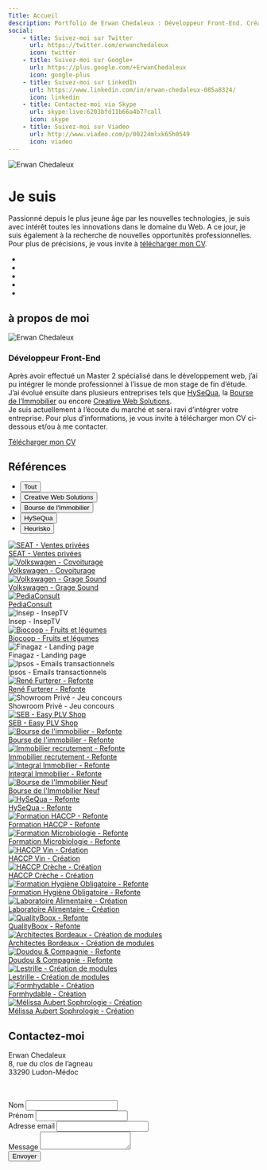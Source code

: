 ```yaml
---
Title: Accueil
description: Portfolio de Erwan Chedaleux : Développeur Front-End. Création de site internet, site dynamique, E-Commerce, Blog, Référencement, Réseaux sociaux.
social:
    - title: Suivez-moi sur Twitter
      url: https://twitter.com/erwanchedaleux
      icon: twitter
    - title: Suivez-moi sur Google+
      url: https://plus.google.com/+ErwanChedaleux
      icon: google-plus
    - title: Suivez-moi sur LinkedIn
      url: https://www.linkedin.com/in/erwan-chedaleux-085a8324/
      icon: linkedin
    - title: Contactez-moi via Skype
      url: skype:live:6203bfd11b66a4b7?call
      icon: skype
    - title: Suivez-moi sur Viadeo
      url: http://www.viadeo.com/p/00224mlxk65h0549
      icon: viadeo
---
```


<div class="sc-home section fp-noscroll active">
    <div class="sch-background">
        <img src="%theme_url%/assets/media/img/home-ls-1280.jpg?v=%version%"
             srcset="%theme_url%/assets/media/img/home-ls-1280.jpg?v=%version% 1280w,
                     %theme_url%/assets/media/img/home-ls-1920.jpg?v=%version% 1920w"
             class="schb-img"
             alt="Erwan Chedaleux" />
    </div>
    <div class="sch-content">
        <h1 class="sch-title-1">Je suis <span class="highlight"><span id="sch-typed"></span></span></h1>
        <p class="sch-text">
            Passionné depuis le plus jeune âge par les <span class="highlight">nouvelles technologies</span>, je suis avec intérêt toutes les innovations dans le domaine du <span class="highlight">Web</span>. A ce jour, je suis également à la recherche de nouvelles <span class="highlight">opportunités professionnelles</span>. Pour plus de précisions, je vous invite à <a href="#about-me" title="CV de Erwan Chedaleux" class="lnk">télécharger mon CV</a>.
        </p>
        <div class="sch-social-networks">
            <ul class="sch-list">
                <li class="sch-itm">
                    <a href="https://twitter.com/erwanchedaleux" title="Suivez-moi sur Twitter" target="_blank" class="sch-lnk sch-lnk-twitter">
                        <i class="fa fa-twitter"></i>
                    </a>
                </li>
                <li class="sch-itm">
                    <a href="https://plus.google.com/+ErwanChedaleux" title="Suivez-moi sur Google+" target="_blank" class="sch-lnk">
                        <i class="fa fa-google-plus"></i>
                    </a>
                </li>
                <li class="sch-itm">
                    <a href="https://www.linkedin.com/in/erwan-chedaleux-085a8324/" title="Suivez-moi sur LinkedIn" target="_blank" class="sch-lnk">
                        <i class="fa fa-linkedin"></i>
                    </a>
                </li>
                <li class="sch-itm">
                    <a href="skype:live:6203bfd11b66a4b7?call" title="Suivez-moi sur Skype" class="sch-lnk">
                        <i class="fa fa-skype"></i>
                    </a>
                </li>
                <li class="sch-itm">
                    <a href="http://www.viadeo.com/p/00224mlxk65h0549" title="Suivez-moi sur Viadeo" target="_blank" class="sch-lnk">
                        <i class="fa fa-viadeo"></i>
                    </a>
                </li>
            </ul>
        </div>
    </div>
    <a href="#about-me" class="sch-arrow">
        <i class="fa fa-angle-down"></i>
    </a>
</div>
<div class="sc-about-me section fp-noscroll">
    <h2 class="scam-title-1">à propos de moi</h2>
    <div class="scam-content">
        <div class="inner">
            <div class="scam-photo">
                <img src="%theme_url%/assets/media/img/photo-erwan-chedaleux-ls-200.jpg?v=%version%"
                     srcset="%theme_url%/assets/media/img/photo-erwan-chedaleux-ls-200.jpg?v=%version% 200w,
                             %theme_url%/assets/media/img/photo-erwan-chedaleux-ls-300.jpg?v=%version% 300w"
                     class="scam-img"
                     alt="Erwan Chedaleux" />
            </div>
            <div class="scam-text">
                <h3 class="scam-title-2">Développeur Front-End</h3>
                <p class="scam-paragraph">
                    Après avoir effectué un Master 2 spécialisé dans le développement web, j’ai pu intégrer le monde professionnel à l’issue de mon stage de fin d’étude. J’ai évolué ensuite dans plusieurs entreprises tels que <a href="http://www.hysequa.fr/" rel="nofollow" target="_blank" class="lnk">HySeQua</a>, la <a href="https://www.bourse-immobilier.fr/" rel="nofollow" target="_blank" class="lnk">Bourse de l’Immobilier</a> ou encore <a href="https://www.cws-studio.com/" rel="nofollow" target="_blank" class="lnk">Creative Web Solutions</a>. <br />
                    Je suis actuellement à l’écoute du marché et serai ravi d’intégrer votre entreprise. Pour  plus d’informations, je vous invite à télécharger mon CV ci-dessous et/ou à me contacter.
                </p>
                <a href="%theme_url%/assets/media/pdf/cv-erwan-chedaleux.pdf" target="_blank" class="scam-btn btns btn-1">
                    <i class="fa fa-file-pdf-o"></i>
                    Télécharger mon CV
                </a>
            </div>
        </div>
    </div>
    <a href="#references" class="scam-arrow">
        <i class="fa fa-angle-down"></i>
    </a>
</div>
<div class="sc-references section">
    <h2 class="scr-title-1">Références</h2>
    <div class="scr-content">
        <div class="inner">
            <div class="scr-filtr-filters">
                <ul class="scrf-list">
                    <li class="scrf-itm" data-filter="all">
                        <button class="btns btn-2 active">Tout</button>
                    </li>
                    <li class="scrf-itm" data-filter="1">
                        <button class="btns btn-2">Creative Web Solutions</button>
                    </li>
                    <li class="scrf-itm" data-filter="2">
                        <button class="btns btn-2">Bourse de l'Immobilier</button>
                    </li>
                    <li class="scrf-itm" data-filter="3">
                        <button class="btns btn-2">HySeQua</button>
                    </li>
                    <li class="scrf-itm" data-filter="4">
                        <button class="btns btn-2">Heurisko</button>
                    </li>
                </ul>
            </div>
            <div class="scr-filtr-container filtr-container">
                <div class="scr-itm filtr-item" data-category="1" data-title="SEAT - Ventes privées">
                    <a href="http://www.seat.fr/ventes-privees.html" class="scr-lnk" target="_blank" rel="nofollow">
                        <div class="scr-background">
                            <img src="%theme_url%/assets/media/img/logo-seat-ls-216.jpg?v=%version%"
                                 srcset="%theme_url%/assets/media/img/logo-seat-ls-216.jpg?v=%version% 216w,
                                         %theme_url%/assets/media/img/logo-seat-ls-324.jpg?v=%version% 324w"
                                 class="scr-img"
                                 alt="SEAT - Ventes privées" />
                        </div>
                        <div class="scr-caption">SEAT - Ventes privées</div>
                    </a>
                </div>
                <div class="scr-itm filtr-item" data-category="1" data-title="Volkswagen - Covoiturage">
                    <a href="http://covoiturage.volkswagen.fr/" class="scr-lnk" target="_blank" rel="nofollow">
                        <div class="scr-background">
                            <img src="%theme_url%/assets/media/img/logo-volkswagen-ls-216.jpg?v=%version%"
                                 srcset="%theme_url%/assets/media/img/logo-volkswagen-ls-216.jpg?v=%version% 216w,
                                         %theme_url%/assets/media/img/logo-volkswagen-ls-324.jpg?v=%version% 324w"
                                 class="scr-img"
                                 alt="Volkswagen - Covoiturage" />
                        </div>
                        <div class="scr-caption">Volkswagen - Covoiturage</div>
                    </a>
                </div>
                <div class="scr-itm filtr-item" data-category="1" data-title="Volkswagen - Grage Sound">
                    <a href="http://garagesound.volkswagen.fr/home" class="scr-lnk" target="_blank" rel="nofollow">
                        <div class="scr-background">
                            <img src="%theme_url%/assets/media/img/logo-garagesound-ls-216.jpg?v=%version%"
                                 srcset="%theme_url%/assets/media/img/logo-garagesound-ls-216.jpg?v=%version% 216w,
                                         %theme_url%/assets/media/img/logo-garagesound-ls-324.jpg?v=%version% 324w"
                                 class="scr-img"
                                 alt="Volkswagen - Grage Sound" />
                        </div>
                        <div class="scr-caption">Volkswagen - Grage Sound</div>
                    </a>
                </div>
                <div class="scr-itm filtr-item" data-category="1" data-title="PediaConsult">
                    <a href="https://pediaconsult.com/" class="scr-lnk" target="_blank" rel="nofollow">
                        <div class="scr-background">
                            <img src="%theme_url%/assets/media/img/logo-pediaconsult-ls-216.jpg?v=%version%"
                                 srcset="%theme_url%/assets/media/img/logo-pediaconsult-ls-216.jpg?v=%version% 216w,
                                         %theme_url%/assets/media/img/logo-pediaconsult-ls-324.jpg?v=%version% 324w"
                                 class="scr-img"
                                 alt="PediaConsult" />
                        </div>
                        <div class="scr-caption">PediaConsult</div>
                    </a>
                </div>
                <div class="scr-itm filtr-item" data-category="1" data-title="Insep - InsepTV">
                    <div class="scr-lnk">
                        <div class="scr-background">
                            <img src="%theme_url%/assets/media/img/logo-inseptv-ls-216.jpg?v=%version%"
                                 srcset="%theme_url%/assets/media/img/logo-inseptv-ls-216.jpg?v=%version% 216w,
                                         %theme_url%/assets/media/img/logo-inseptv-ls-324.jpg?v=%version% 324w"
                                 class="scr-img"
                                 alt="Insep - InsepTV" />
                        </div>
                        <div class="scr-caption">Insep - InsepTV</div>
                    </div>
                </div>
                <div class="scr-itm filtr-item" data-category="1" data-title="Biocoop - Fruits et légumes">
                    <a href="http://www.biocoop.fr/produits-bio/le-mijoteur/" class="scr-lnk" target="_blank" rel="nofollow">
                        <div class="scr-background">
                            <img src="%theme_url%/assets/media/img/logo-biocoop-ls-216.jpg?v=%version%"
                                 srcset="%theme_url%/assets/media/img/logo-biocoop-ls-216.jpg?v=%version% 216w,
                                         %theme_url%/assets/media/img/logo-biocoop-ls-324.jpg?v=%version% 324w"
                                 class="scr-img"
                                 alt="Biocoop - Fruits et légumes" />
                        </div>
                        <div class="scr-caption">Biocoop - Fruits et légumes</div>
                    </a>
                </div>
                <div class="scr-itm filtr-item" data-category="1" data-title="Finagaz - Landing page">
                    <div class="scr-lnk">
                        <div class="scr-background">
                            <img src="%theme_url%/assets/media/img/logo-finagaz-ls-216.jpg?v=%version%"
                                 srcset="%theme_url%/assets/media/img/logo-finagaz-ls-216.jpg?v=%version% 216w,
                                         %theme_url%/assets/media/img/logo-finagaz-ls-324.jpg?v=%version% 324w"
                                 class="scr-img"
                                 alt="Finagaz - Landing page" />
                        </div>
                        <div class="scr-caption">Finagaz - Landing page</div>
                    </div>
                </div>
                <div class="scr-itm filtr-item" data-category="1" data-title="Ipsos - Emails transactionnels">
                    <div class="scr-lnk">
                        <div class="scr-background">
                            <img src="%theme_url%/assets/media/img/logo-ipsos-ls-216.jpg?v=%version%"
                                 srcset="%theme_url%/assets/media/img/logo-ipsos-ls-216.jpg?v=%version% 216w,
                                         %theme_url%/assets/media/img/logo-ipsos-ls-324.jpg?v=%version% 324w"
                                 class="scr-img"
                                 alt="Ipsos - Emails transactionnels" />
                        </div>
                        <div class="scr-caption">Ipsos - Emails transactionnels</div>
                    </div>
                </div>
                <div class="scr-itm filtr-item" data-category="1" data-title="René Furterer - Refonte">
                    <a href="https://www.renefurterer.com/" class="scr-lnk" target="_blank" rel="nofollow">
                        <div class="scr-background">
                            <img src="%theme_url%/assets/media/img/logo-renefurterer-ls-216.jpg?v=%version%"
                                 srcset="%theme_url%/assets/media/img/logo-renefurterer-ls-216.jpg?v=%version% 216w,
                                         %theme_url%/assets/media/img/logo-renefurterer-ls-324.jpg?v=%version% 324w"
                                 class="scr-img"
                                 alt="René Furterer - Refonte" />
                        </div>
                        <div class="scr-caption">René Furterer - Refonte</div>
                    </a>
                </div>
                <div class="scr-itm filtr-item" data-category="1" data-title="Showroom Privé - Jeu concours">
                    <div class="scr-lnk">
                        <div class="scr-background">
                            <img src="%theme_url%/assets/media/img/logo-showroomprive-ls-216.jpg?v=%version%"
                                 srcset="%theme_url%/assets/media/img/logo-showroomprive-ls-216.jpg?v=%version% 216w,
                                         %theme_url%/assets/media/img/logo-showroomprive-ls-324.jpg?v=%version% 324w"
                                 class="scr-img"
                                 alt="Showroom Privé - Jeu concours" />
                        </div>
                        <div class="scr-caption">Showroom Privé - Jeu concours</div>
                    </div>
                </div>
                <div class="scr-itm filtr-item" data-category="1" data-title="SEB - Easy PLV Shop">
                    <a href="https://seb-easy-plv-shop.com/login" class="scr-lnk" target="_blank" rel="nofollow">
                        <div class="scr-background">
                            <img src="%theme_url%/assets/media/img/logo-seb-ls-216.jpg?v=%version%"
                                 srcset="%theme_url%/assets/media/img/logo-seb-ls-216.jpg?v=%version% 216w,
                                         %theme_url%/assets/media/img/logo-seb-ls-324.jpg?v=%version% 324w"
                                 class="scr-img"
                                 alt="SEB - Easy PLV Shop" />
                        </div>
                        <div class="scr-caption">SEB - Easy PLV Shop</div>
                    </a>
                </div>
                <div class="scr-itm filtr-item" data-category="2" data-title="Bourse de l'immobilier - Refonte">
                    <a href="https://www.bourse-immobilier.fr/" class="scr-lnk" target="_blank" rel="nofollow">
                        <div class="scr-background">
                            <img src="%theme_url%/assets/media/img/logo-bourseimmobilier-ls-216.jpg?v=%version%"
                                 srcset="%theme_url%/assets/media/img/logo-bourseimmobilier-ls-216.jpg?v=%version% 216w,
                                         %theme_url%/assets/media/img/logo-bourseimmobilier-ls-324.jpg?v=%version% 324w"
                                 class="scr-img"
                                 alt="Bourse de l'immobilier - Refonte" />
                        </div>
                        <div class="scr-caption">Bourse de l'immobilier - Refonte</div>
                    </a>
                </div>
                <div class="scr-itm filtr-item" data-category="2" data-title="Immobilier recrutement - Refonte">
                    <a href="http://www.immobilier-recrutement.fr/" class="scr-lnk" target="_blank" rel="nofollow">
                        <div class="scr-background">
                            <img src="%theme_url%/assets/media/img/logo-bourseimmobilier-ls-216.jpg?v=%version%"
                                 srcset="%theme_url%/assets/media/img/logo-bourseimmobilier-ls-216.jpg?v=%version% 216w,
                                         %theme_url%/assets/media/img/logo-bourseimmobilier-ls-324.jpg?v=%version% 324w"
                                 class="scr-img"
                                 alt="Immobilier recrutement - Refonte" />
                        </div>
                        <div class="scr-caption">Immobilier recrutement - Refonte</div>
                    </a>
                </div>
                <div class="scr-itm filtr-item" data-category="2" data-title="Integral Immobilier - Refonte">
                    <a href="http://www.integral-immobilier.fr/" class="scr-lnk" target="_blank" rel="nofollow">
                        <div class="scr-background">
                            <img src="%theme_url%/assets/media/img/logo-integralimmobilier-ls-216.jpg?v=%version%"
                                 srcset="%theme_url%/assets/media/img/logo-integralimmobilier-ls-216.jpg?v=%version% 216w,
                                         %theme_url%/assets/media/img/logo-integralimmobilier-ls-324.jpg?v=%version% 324w"
                                 class="scr-img"
                                 alt="Integral Immobilier - Refonte" />
                        </div>
                        <div class="scr-caption">Integral Immobilier - Refonte</div>
                    </a>
                </div>
                <div class="scr-itm filtr-item" data-category="2" data-title="Bourse de l'Immobilier Neuf">
                    <a href="http://www.bourse-immobilier-neuf.fr/" class="scr-lnk" target="_blank" rel="nofollow">
                        <div class="scr-background">
                            <img src="%theme_url%/assets/media/img/logo-bourseimmobilierneuf-ls-216.jpg?v=%version%"
                                 srcset="%theme_url%/assets/media/img/logo-bourseimmobilierneuf-ls-216.jpg?v=%version% 216w,
                                         %theme_url%/assets/media/img/logo-bourseimmobilierneuf-ls-324.jpg?v=%version% 324w"
                                 class="scr-img"
                                 alt="Bourse de l'Immobilier Neuf" />
                        </div>
                        <div class="scr-caption">Bourse de l'Immobilier Neuf</div>
                    </a>
                </div>
                <div class="scr-itm filtr-item" data-category="3" data-title="HySeQua - Refonte">
                    <a href="http://www.hysequa.fr/" class="scr-lnk" target="_blank" rel="nofollow">
                        <div class="scr-background">
                            <img src="%theme_url%/assets/media/img/logo-hysequa-ls-216.jpg?v=%version%"
                                 srcset="%theme_url%/assets/media/img/logo-hysequa-ls-216.jpg?v=%version% 216w,
                                         %theme_url%/assets/media/img/logo-hysequa-ls-324.jpg?v=%version% 324w"
                                 class="scr-img"
                                 alt="HySeQua - Refonte" />
                        </div>
                        <div class="scr-caption">HySeQua - Refonte</div>
                    </a>
                </div>
                <div class="scr-itm filtr-item" data-category="3" data-title="Formation HACCP - Refonte">
                    <a href="http://www.formation-haccp.com/" class="scr-lnk" target="_blank" rel="nofollow">
                        <div class="scr-background">
                            <img src="%theme_url%/assets/media/img/logo-formationhaccp-ls-216.jpg?v=%version%"
                                 srcset="%theme_url%/assets/media/img/logo-formationhaccp-ls-216.jpg?v=%version% 216w,
                                         %theme_url%/assets/media/img/logo-formationhaccp-ls-324.jpg?v=%version% 324w"
                                 class="scr-img"
                                 alt="Formation HACCP - Refonte" />
                        </div>
                        <div class="scr-caption">Formation HACCP - Refonte</div>
                    </a>
                </div>
                <div class="scr-itm filtr-item" data-category="3" data-title="Formation Microbiologie - Refonte">
                    <a href="http://www.formation-microbiologie.com/" class="scr-lnk" target="_blank" rel="nofollow">
                        <div class="scr-background">
                            <img src="%theme_url%/assets/media/img/logo-formationmicrobiologie-ls-216.jpg?v=%version%"
                                 srcset="%theme_url%/assets/media/img/logo-formationmicrobiologie-ls-216.jpg?v=%version% 216w,
                                         %theme_url%/assets/media/img/logo-formationmicrobiologie-ls-324.jpg?v=%version% 324w"
                                 class="scr-img"
                                 alt="Formation Microbiologie - Refonte" />
                        </div>
                        <div class="scr-caption">Formation Microbiologie - Refonte</div>
                    </a>
                </div>
                <div class="scr-itm filtr-item" data-category="3" data-title="HACCP Vin - Création">
                    <a href="http://www.haccp-vin.com/" class="scr-lnk" target="_blank" rel="nofollow">
                        <div class="scr-background">
                            <img src="%theme_url%/assets/media/img/logo-haccpvin-ls-216.jpg?v=%version%"
                                 srcset="%theme_url%/assets/media/img/logo-haccpvin-ls-216.jpg?v=%version% 216w,
                                         %theme_url%/assets/media/img/logo-haccpvin-ls-324.jpg?v=%version% 324w"
                                 class="scr-img"
                                 alt="HACCP Vin - Création" />
                        </div>
                        <div class="scr-caption">HACCP Vin - Création</div>
                    </a>
                </div>
                <div class="scr-itm filtr-item" data-category="3" data-title="HACCP Crèche - Création">
                    <a href="http://www.haccp-creche.com/" class="scr-lnk" target="_blank" rel="nofollow">
                        <div class="scr-background">
                            <img src="%theme_url%/assets/media/img/logo-haccpcreche-ls-216.jpg?v=%version%"
                                 srcset="%theme_url%/assets/media/img/logo-haccpcreche-ls-216.jpg?v=%version% 216w,
                                         %theme_url%/assets/media/img/logo-haccpcreche-ls-324.jpg?v=%version% 324w"
                                 class="scr-img"
                                 alt="HACCP Crèche - Création" />
                        </div>
                        <div class="scr-caption">HACCP Crèche - Création</div>
                    </a>
                </div>
                <div class="scr-itm filtr-item" data-category="3" data-title="Formation Hygiène Obligatoire - Refonte">
                    <a href="http://www.formation-hygiene-obligatoire.fr/" class="scr-lnk" target="_blank" rel="nofollow">
                        <div class="scr-background">
                            <img src="%theme_url%/assets/media/img/logo-formationhygieneobligatoire-ls-216.jpg?v=%version%"
                                 srcset="%theme_url%/assets/media/img/logo-formationhygieneobligatoire-ls-216.jpg?v=%version% 216w,
                                         %theme_url%/assets/media/img/logo-formationhygieneobligatoire-ls-324.jpg?v=%version% 324w"
                                 class="scr-img"
                                 alt="Formation Hygiène Obligatoire - Refonte" />
                        </div>
                        <div class="scr-caption">Formation Hygiène Obligatoire - Refonte</div>
                    </a>
                </div>
                <div class="scr-itm filtr-item" data-category="3" data-title="Laboratoire Alimentaire - Création">
                    <a href="http://www.laboratoire-alimentaire.fr/" class="scr-lnk" target="_blank" rel="nofollow">
                        <div class="scr-background">
                            <img src="%theme_url%/assets/media/img/logo-laboratoirealimentaire-ls-216.jpg?v=%version%"
                                 srcset="%theme_url%/assets/media/img/logo-laboratoirealimentaire-ls-216.jpg?v=%version% 216w,
                                         %theme_url%/assets/media/img/logo-laboratoirealimentaire-ls-324.jpg?v=%version% 324w"
                                 class="scr-img"
                                 alt="Laboratoire Alimentaire - Création" />
                        </div>
                        <div class="scr-caption">Laboratoire Alimentaire - Création</div>
                    </a>
                </div>
                <div class="scr-itm filtr-item" data-category="3" data-title="QualityBoox - Refonte">
                    <a href="http://www.qualityboox.com/" class="scr-lnk" target="_blank" rel="nofollow">
                        <div class="scr-background">
                            <img src="%theme_url%/assets/media/img/logo-qualityboox-ls-216.jpg?v=%version%"
                                 srcset="%theme_url%/assets/media/img/logo-qualityboox-ls-216.jpg?v=%version% 216w,
                                         %theme_url%/assets/media/img/logo-qualityboox-ls-324.jpg?v=%version% 324w"
                                 class="scr-img"
                                 alt="QualityBoox - Refonte" />
                        </div>
                        <div class="scr-caption">QualityBoox - Refonte</div>
                    </a>
                </div>
                <div class="scr-itm filtr-item" data-category="4" data-title="Architectes Bordeaux - Création de modules">
                    <a href="http://www.architectes-bordeaux.com/" class="scr-lnk" target="_blank" rel="nofollow">
                        <div class="scr-background">
                            <img src="%theme_url%/assets/media/img/logo-architectesbordeaux-ls-216.jpg?v=%version%"
                                 srcset="%theme_url%/assets/media/img/logo-architectesbordeaux-ls-216.jpg?v=%version% 216w,
                                         %theme_url%/assets/media/img/logo-architectesbordeaux-ls-324.jpg?v=%version% 324w"
                                 class="scr-img"
                                 alt="Architectes Bordeaux - Création de modules" />
                        </div>
                        <div class="scr-caption">Architectes Bordeaux - Création de modules</div>
                    </a>
                </div>
                <div class="scr-itm filtr-item" data-category="4" data-title="Doudou & Compagnie - Refonte">
                    <a href="http://www.doudouetcompagnie.com/25-collection" class="scr-lnk" target="_blank" rel="nofollow">
                        <div class="scr-background">
                            <img src="%theme_url%/assets/media/img/logo-doudouetcompagnie-ls-216.jpg?v=%version%"
                                 srcset="%theme_url%/assets/media/img/logo-doudouetcompagnie-ls-216.jpg?v=%version% 216w,
                                         %theme_url%/assets/media/img/logo-doudouetcompagnie-ls-324.jpg?v=%version% 324w"
                                 class="scr-img"
                                 alt="Doudou & Compagnie - Refonte" />
                        </div>
                        <div class="scr-caption">Doudou & Compagnie - Refonte</div>
                    </a>
                </div>
                <div class="scr-itm filtr-item" data-category="4" data-title="Lestrille - Création de modules">
                    <a href="http://www.lestrille.com/" class="scr-lnk" target="_blank" rel="nofollow">
                        <div class="scr-background">
                            <img src="%theme_url%/assets/media/img/logo-lestrille-ls-216.jpg?v=%version%"
                                 srcset="%theme_url%/assets/media/img/logo-lestrille-ls-216.jpg?v=%version% 216w,
                                         %theme_url%/assets/media/img/logo-lestrille-ls-324.jpg?v=%version% 324w"
                                 class="scr-img"
                                 alt="Lestrille - Création de modules" />
                        </div>
                        <div class="scr-caption">Lestrille - Création de modules</div>
                    </a>
                </div>
                <div class="scr-itm filtr-item" data-category="5" data-title="Formhydable - Création">
                    <a href="http://www.formhydable.com/" class="scr-lnk" target="_blank" rel="nofollow">
                        <div class="scr-background">
                            <img src="%theme_url%/assets/media/img/logo-formhydable-ls-216.jpg?v=%version%"
                                 srcset="%theme_url%/assets/media/img/logo-formhydable-ls-216.jpg?v=%version% 216w,
                                         %theme_url%/assets/media/img/logo-formhydable-ls-324.jpg?v=%version% 324w"
                                 class="scr-img"
                                 alt="Formhydable - Création" />
                        </div>
                        <div class="scr-caption">Formhydable - Création</div>
                    </a>
                </div>
                <div class="scr-itm filtr-item" data-category="5" data-title="Mélissa Aubert Sophrologie - Création">
                    <a href="http://melissa-aubert-sophrologie.fr/" class="scr-lnk" target="_blank" rel="nofollow">
                        <div class="scr-background">
                            <img src="%theme_url%/assets/media/img/logo-melissaaubertsophrologie-ls-216.jpg?v=%version%"
                                 srcset="%theme_url%/assets/media/img/logo-melissaaubertsophrologie-ls-216.jpg?v=%version% 216w,
                                         %theme_url%/assets/media/img/logo-melissaaubertsophrologie-ls-324.jpg?v=%version% 324w"
                                 class="scr-img"
                                 alt="Mélissa Aubert Sophrologie - Création" />
                        </div>
                        <div class="scr-caption">Mélissa Aubert Sophrologie - Création</div>
                    </a>
                </div>
            </div>
        </div>
    </div>
    <a href="#contact" class="scr-arrow">
        <i class="fa fa-angle-down"></i>
    </a>
</div>
<div class="sc-contact section fp-noscroll">
    <div class="scc-content">
        <div class="inner">
            <div class="scc-infos">
                <div class="scc-text">
                    <h2 class="scc-title-1">Contactez-moi</h2>
                    <p class="scc-paragraph">
                        <span class="highlight">Erwan Chedaleux</span><br />
                        8, rue du clos de l’agneau<br />
                        33290 Ludon-Médoc<br /><br />
                        <img src="%theme_url%/assets/media/img/email-ls-263.png?v=%version%"
                             srcset="%theme_url%/assets/media/img/email-ls-263.png?v=%version% 263w,
                                     %theme_url%/assets/media/img/email-ls-350.png?v=%version% 350w"
                             class="scc-email"
                             alt="" />
                         <img src="%theme_url%/assets/media/img/phone-ls-131.png?v=%version%"
                              srcset="%theme_url%/assets/media/img/phone-ls-131.png?v=%version% 131w,
                                      %theme_url%/assets/media/img/phone-ls-175.png?v=%version% 175w"
                              class="scc-phone"
                              alt="" />
                    </p>
                </div>
                <div class="scc-arrow-1">
                    <i class="fa fa-arrow-circle-right"></i>
                </div>
            </div>
            <div class="scc-form">
                <form class="forms contact-form" role="form" method="post">
                    <div class="fields field-text form-group">
                        <label class="labels labels-placeholder" for="contact_form_lastname">Nom</label>
                        <input type="text" id="contact_form_lastname" name="contact_form_lastname" value="" class="inputs input-text form-control" data-smk-msg="Veuillez renseigner votre nom." required>
                    </div>
                    <div class="fields field-text form-group">
                        <label class="labels labels-placeholder" for="contact_form_firstname">Prénom</label>
                        <input type="text" id="contact_form_firstname" name="contact_form_firstname" value="" class="inputs input-text form-control" data-smk-msg="Veuillez renseigner votre prénom." required>
                    </div>
                    <div class="fields field-text form-group">
                        <label class="labels labels-placeholder" for="contact_form_email">Adresse email</label>
                        <input type="email" id="contact_form_email" name="contact_form_email" value="" class="inputs input-text form-control" data-smk-msg="Veuillez renseigner une adresse email valide." required>
                    </div>
                    <div class="fields field-textarea form-group">
                        <label class="labels labels-placeholder" for="contact_form_message">Message</label>
                        <textarea id="contact_form_message" name="contact_form_message" class="inputs input-textarea form-control" data-smk-msg="Veuillez renseigner un message." required></textarea>
                    </div>
                    <div class="fields field-submit">
                        <button type="submit" name="contact_form_submit" value="true" class="btns btn-1 btn-submit">Envoyer</button>
                    </div>
                </form>
                <div class="scc-arrow-2">
                    <i class="fa fa-arrow-circle-right"></i>
                </div>
            </div>
        </div>
    </div>
</div>
